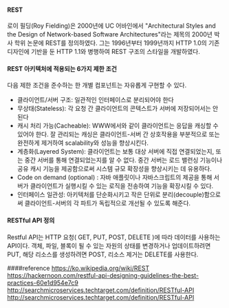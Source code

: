 #### REST 
로이 필딩(Roy Fielding)은 2000년에 UC 어바인에서 "Architectural Styles and the Design of Network-based Software Architectures"라는 제목의 2000년 박사 학위 논문에 REST를 정의하였다. 그는 1996년부터 1999년까지 HTTP 1.0의 기존 디자인에 기반을 둔 HTTP 1.1와 병행하여 REST 구조의 스타일을 개발하였다.

#### REST 아키텍처에 적용되는 6가지 제한 조건
다음 제한 조건을 준수하는 한 개별 컴포넌트는 자유롭게 구현할 수 있다.

- 클라이언트/서버 구조: 일관적인 인터페이스로 분리되어야 한다
- 무상태(Stateless): 각 요청 간 클라이언트의 콘텍스트가 서버에 저장되어서는 안 된다
- 캐시 처리 가능(Cacheable): WWW에서와 같이 클라이언트는 응답을 캐싱할 수 있어야 한다. 잘 관리되는 캐싱은 클라이언트-서버 간 상호작용을 부분적으로 또는 완전하게 제거하여 scalability와 성능을 향상시킨다.
- 계층화(Layered System): 클라이언트는 보통 대상 서버에 직접 연결되었는지, 또는 중간 서버를 통해 연결되었는지를 알 수 없다. 중간 서버는 로드 밸런싱 기능이나 공유 캐시 기능을 제공함으로써 시스템 규모 확장성을 향상시키는 데 유용하다.
- Code on demand (optional) : 자바 애플릿이나 자바스크립트의 제공을 통해 서버가 클라이언트가 실행시킬 수 있는 로직을 전송하여 기능을 확장시킬 수 있다.
- 인터페이스 일관성: 아키텍처를 단순화시키고 작은 단위로 분리(decouple)함으로써 클라이언트-서버의 각 파트가 독립적으로 개선될 수 있도록 해준다.

#### RESTful API 정의
Restful API는 HTTP 요청( GET, PUT, POST, DELETE )에 따라 데이터를 사용하는 API이다.
객체, 파일, 블록이 될 수 있는 자원의 상태를 변경하거나 업데이트하려면 PUT, 해당 리소스를 생성하려면 POST, 리소스 제거는 DELETE를 사용한다.


####reference
https://ko.wikipedia.org/wiki/REST
https://hackernoon.com/restful-api-designing-guidelines-the-best-practices-60e1d954e7c9
http://searchmicroservices.techtarget.com/definition/RESTful-API
http://searchmicroservices.techtarget.com/definition/RESTful-API